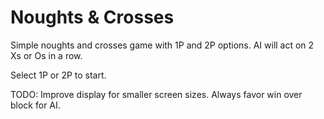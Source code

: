 # Noughts & Crosses

Simple noughts and crosses game with 1P and 2P options. AI will act on 2 Xs or Os in a row.

Select 1P or 2P to start.

TODO: Improve display for smaller screen sizes. Always favor win over block for AI.

